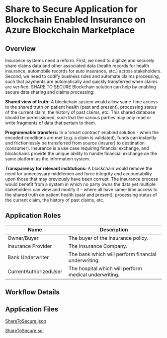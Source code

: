 Share to Secure Application for Blockchain Enabled Insurance on Azure Blockchain Marketplace
==================================================================

Overview 
---------

Insurance systems need a reform. First, we need to digitize and securely share claims data and other associated data (health records for health insurance, automobile records for auto insurance, etc.) across stakeholders. Second, we need to codify business rules and automate claims processing, such that payments are automatically and quickly transferred when claims are verified. 
SHARE TO SECURE Blockchain solution can help by enabling secure data sharing and claims processing: 

**Shared view of truth:** A blockchain system would allow same-time access to the shared truth on patient health (past and present), processing status of the current claim, the history of past claims, etc. This shared database should be permissioned, such that the various parties may only read or write fragments of data that pertain to them. 

**Programmable transfers:** In a ‘smart contract’ enabled solution - when the encoded conditions are met (e.g. a claim is validated), funds can instantly and frictionlessly be transferred from source (insurer) to destination (consumer). Insurance is a use case requiring financial exchange, and blockchains provide the unique ability to handle financial exchange on the same platform as the information system. 

**Transparency for relevant institutions:** A blockchain would remove the need for unnecessary middlemen and force integrity and accountability upon those that may previously have been corrupt. The insurance process would benefit from a system in which no party owns the data yet multiple stakeholders can view and modify it – where all have same-time access to the shared truth on patient health (past and present), processing status of the current claim, the history of past claims, etc. 


Application Roles 
------------------

| Name                   | Description                                            |
|------------------------|--------------------------------------------------------|
| Owner/Buyer            | The buyer of the insurance policy.                     |
| Insurance Provider     | The Insurance Company.                                 |
| Bank Underwriter       | The bank which will perform financial underwriting.    |
| CurrentAuthorizedUser  | The hospital which will perform medical underwriting.  |


Workflow Details
-----------------

Application Files
-----------------
[ShareToSecure.json](./Application-Files/ShareToSecure.json)

[ShareToSecure.sol](./Application-Files/ShareToSecure.sol)
